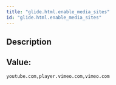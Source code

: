 ```yaml
---
title: "glide.html.enable_media_sites"
id: "glide.html.enable_media_sites"
---
```

## Description



## Value: 
```
youtube.com,player.vimeo.com,vimeo.com
```